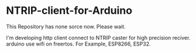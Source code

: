 # NTRIP-client-for-Arduino

This Repository has none sorce now. Please wait.

I'm developing http client connect to NTRIP caster for high precision reciver.
arduino use wifi on freertos. For Example, ESP8266, ESP32.
